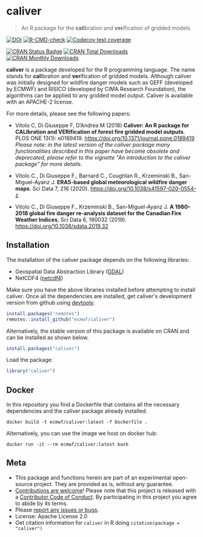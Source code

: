 # caliver

> An R package for the **cali**bration and **ver**ification of gridded models

<!-- badges: start -->
[![DOI](https://zenodo.org/badge/DOI/10.5281/zenodo.596343.svg)](https://doi.org/10.5281/zenodo.596343)
[![R-CMD-check](https://github.com/ecmwf/caliver/workflows/R-CMD-check/badge.svg)](https://github.com/ecmwf/caliver/actions)
[![Codecov test coverage](https://codecov.io/gh/ecmwf/caliver/branch/master/graph/badge.svg)](https://codecov.io/gh/ecmwf/caliver?branch=master)

[![CRAN Status Badge](http://www.r-pkg.org/badges/version/caliver)](https://cran.r-project.org/package=caliver)
[![CRAN Total Downloads](http://cranlogs.r-pkg.org/badges/grand-total/caliver)](https://cran.r-project.org/package=caliver)
[![CRAN Monthly Downloads](http://cranlogs.r-pkg.org/badges/caliver)](https://cran.r-project.org/package=caliver)
<!-- badges: end -->

**caliver** is a package developed for the R programming language. The name stands for **cal**Ibration and **ver**ification of gridded models. Although caliver was initially designed for wildfire danger models such as GEFF (developed by ECMWF) and RISICO (developed by CIMA Research Foundation), the algorithms can be applied to any gridded model output. Caliver is available with an APACHE-2 license.

For more details, please see the following papers:

- Vitolo C, Di Giuseppe F, D’Andrea M (2018) **Caliver: An R package for CALIbration and VERification of forest fire gridded model outputs**. PLOS ONE 13(1): e0189419. https://doi.org/10.1371/journal.pone.0189419
*Please note: in the latest version of the caliver package many functionalities described in this paper have become obsolete and deprecated, please refer to the vignette "An introduction to the caliver package" for more details.*

- Vitolo C., Di Giuseppe F., Barnard C., Coughlan R., Krzeminski B., San-Miguel-Ayanz J. **ERA5-based global meteorological wildfire danger maps**. Sci Data 7, 216 (2020). https://doi.org/10.1038/s41597-020-0554-z

- Vitolo C., Di Giuseppe F., Krzeminski B., San-Miguel-Ayanz J. **A 1980–2018 global fire danger re-analysis dataset for the Canadian Fire Weather Indices**, Sci Data 6, 190032 (2019). https://doi.org/10.1038/sdata.2019.32

## Installation
The installation of the caliver package depends on the following libraries:

* Geospatial Data Abstraction Library ([GDAL](https://gdal.org/))
* NetCDF4 ([netcdf4](https://www.unidata.ucar.edu/software/netcdf/))

Make sure you have the above libraries installed before attempting to install caliver.
Once all the dependencies are installed, get caliver's development version from github using [devtools](https://github.com/r-lib/devtools):

``` r
install.packages("remotes")
remotes::install_github("ecmwf/caliver")
```

Alternatively, the stable version of this package is available on CRAN and can be installed as shown below.

``` r
install.packages("caliver")
```

Load the package:

``` r
library("caliver")
```

## Docker
In this repository you find a Dockerfile that contains all the necessary dependencies and the caliver package already installed.

```
docker build -t ecmwf/caliver:latest -f Dockerfile .
```

Alternatively, you can use the image we host on docker hub:
```
docker run -it --rm ecmwf/caliver:latest bash
```

Meta
----

- This package and functions herein are part of an experimental open-source project. They are provided as is, without any guarantee.
- [Contributions are welcome](https://github.com/ecmwf/caliver/blob/master/CONTRIBUTING.md)! Please note that this project is released with a [Contributor Code of Conduct](https://github.com/ecmwf/caliver/blob/master/CONDUCT.md). By participating in this project you agree to abide by its terms.
- Please [report any issues or bugs](https://github.com/ecmwf/caliver/issues).
- License: Apache License 2.0
- Get citation information for `caliver` in R doing `citation(package = "caliver")`
